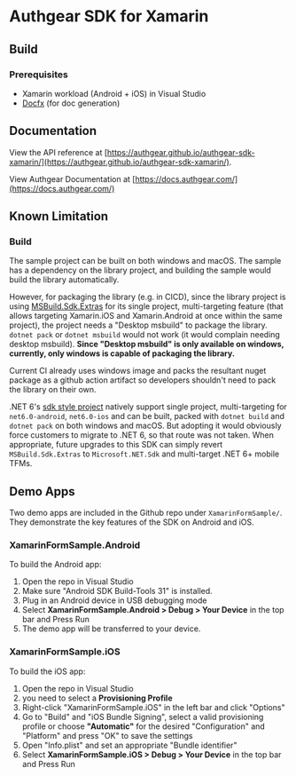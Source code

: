 # Authgear SDK for Xamarin

## Build

### Prerequisites

- Xamarin workload (Android + iOS) in Visual Studio
- [Docfx](https://dotnet.github.io/docfx/tutorial/docfx_getting_started.html) (for doc generation)

## Documentation

View the API reference at [https://authgear.github.io/authgear-sdk-xamarin/](https://authgear.github.io/authgear-sdk-xamarin/).

View Authgear Documentation at [https://docs.authgear.com/](https://docs.authgear.com/)

## Known Limitation

### Build

The sample project can be built on both windows and macOS. The sample has a dependency on the library project, and building the sample would build the library automatically.

However, for packaging the library (e.g. in CICD), since the library project is using [MSBuild.Sdk.Extras](https://github.com/novotnyllc/MSBuildSdkExtras) for its single project, multi-targeting feature (that allows targeting Xamarin.iOS and Xamarin.Android at once within the same project), the project needs a "Desktop msbuild" to package the library. `dotnet pack` or `dotnet msbuild` would not work (it would complain needing desktop msbuild). **Since "Desktop msbuild" is only available on windows, currently, only windows is capable of packaging the library.** 

Current CI already uses windows image and packs the resultant nuget package as a github action artifact so developers shouldn't need to pack the library on their own.

.NET 6's [sdk style project](https://docs.microsoft.com/en-us/dotnet/standard/frameworks) natively support single project, multi-targeting for `net6.0-android`, `net6.0-ios` and can be built, packed with `dotnet build` and `dotnet pack` on both windows and macOS. But adopting it would obviously force customers to migrate to .NET 6, so that route was not taken. When appropriate, future upgrades to this SDK can simply revert `MSBuild.Sdk.Extras` to `Microsoft.NET.Sdk` and multi-target .NET 6+ mobile TFMs.

## Demo Apps

Two demo apps are included in the Github repo under `XamarinFormSample/`. They demonstrate the key features of the SDK on Android and iOS.

### XamarinFormSample.Android

To build the Android app:

1. Open the repo in Visual Studio
1. Make sure "Android SDK Build-Tools 31" is installed.
1. Plug in an Android device in USB debugging mode
1. Select **XamarinFormSample.Android \> Debug \> Your Device** in the top bar and Press Run
1. The demo app will be transferred to your device.

### XamarinFormSample.iOS

To build the iOS app:

1. Open the repo in Visual Studio
1. you need to select a **Provisioning Profile**
1. Right-click "XamarinFormSample.iOS" in the left bar and click "Options"
1. Go to "Build" and "iOS Bundle Signing", select a valid provisioning profile or choose **"Automatic"** for the desired "Configuration" and "Platform" and press "OK" to save the settings
1. Open "Info.plist" and set an appropriate "Bundle identifier"
1. Select **XamarinFormSample.iOS \> Debug \> Your Device** in the top bar and Press Run
